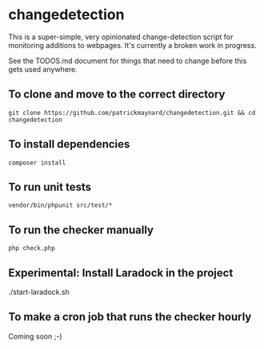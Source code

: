 # changedetection

This is a super-simple, very opinionated change-detection script for monitoring additions to webpages. It's currently a broken work in progress. 

See the TODOS.md document for things that need to change before this gets used anywhere. 

## To clone and move to the correct directory

`git clone https://github.com/patrickmaynard/changedetection.git && cd changedetection`

## To install dependencies

`composer install`

## To run unit tests

`vendor/bin/phpunit src/test/*`

## To run the checker manually 

`php check.php`

## Experimental: Install Laradock in the project

./start-laradock.sh

## To make a cron job that runs the checker hourly

Coming soon ;-)